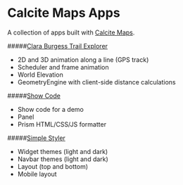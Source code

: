 # Calcite Maps Apps
A collection of apps built with <a href="http://github.com/esri/calcite-maps">Calcite Maps</a>.

#####<a href="http://alaframboise.github.io/calcite-maps-apps/clara-burgess-trail/">Clara Burgess Trail Explorer</a>
* 2D and 3D animation along a line (GPS track)
* Scheduler and frame animation
* World Elevation
* GeometryEngine with client-side distance calculations

#####<a href="http://alaframboise.github.io/calcite-maps-apps/show-code/">Show Code</a>
* Show code for a demo
* Panel
* Prism HTML/CSS/JS formatter

#####<a href="http://alaframboise.github.io/calcite-maps-apps/simple-styler/">Simple Styler</a>
* Widget themes (light and dark)
* Navbar themes (light and dark)
* Layout (top and bottom)
* Mobile layout